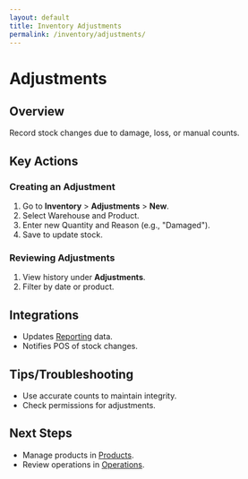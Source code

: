 ```yaml
---
layout: default
title: Inventory Adjustments
permalink: /inventory/adjustments/
---
```


# Adjustments

## Overview
Record stock changes due to damage, loss, or manual counts.

## Key Actions

### Creating an Adjustment
1. Go to **Inventory** > **Adjustments** > **New**.
2. Select Warehouse and Product.
3. Enter new Quantity and Reason (e.g., "Damaged").
4. Save to update stock.

### Reviewing Adjustments
1. View history under **Adjustments**.
2. Filter by date or product.

## Integrations
- Updates [Reporting](reporting.md) data.
- Notifies POS of stock changes.

## Tips/Troubleshooting
- Use accurate counts to maintain integrity.
- Check permissions for adjustments.

## Next Steps
- Manage products in [Products](products.md).
- Review operations in [Operations](operations.md).
